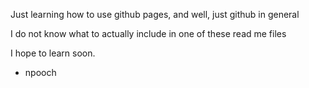 Just learning how to use github pages, and well, just github in general

I do not know what to actually include in one of these read me files

I hope to learn soon.

- npooch
